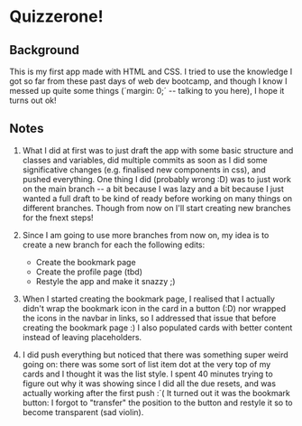 # Quizzerone!

## Background

This is my first app made with HTML and CSS. I tried to use the knowledge I got so far from these past days of web dev bootcamp, and though I know I messed up quite some things (´margin: 0;´ -- talking to you here), I hope it turns out ok!

## Notes

1. What I did at first was to just draft the app with some basic structure and classes and variables, did multiple commits as soon as I did some significative changes (e.g. finalised new components in css), and pushed everything. One thing I did (probably wrong :D) was to just work on the main branch -- a bit because I was lazy and a bit because I just wanted a full draft to be kind of ready before working on many things on different branches. Though from now on I'll start creating new branches for the fnext steps!

2. Since I am going to use more branches from now on, my idea is to create a new branch for each the following edits:

    - Create the bookmark page
    - Create the profile page (tbd)
    - Restyle the app and make it snazzy ;)

3. When I started creating the bookmark page, I realised that I actually didn't wrap the bookmark icon in the card in a button (:D) nor wrapped the icons in the navbar in links, so I addressed that issue that before creating the bookmark page :) I also populated cards with better content instead of leaving placeholders.

4. I did push everything but noticed that there was something super weird going on: there was some sort of list item dot at the very top of my cards and I thought it was the list style. I spent 40 minutes trying to figure out why it was showing since I did all the due resets, and was actually working after the first push :´( It turned out it was the bookmark button: I forgot to "transfer" the position to the button and restyle it so to become transparent (sad violin).

